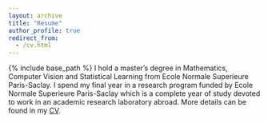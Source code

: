 ```yaml
---
layout: archive
title: "Resume"
author_profile: true
redirect_from:
  - /cv.html
---
```



{% include base_path %}
I hold a master’s degree in Mathematics, Computer Vision and Statistical Learning from Ecole Normale Superieure Paris-Saclay. I spend my final year in a research program funded by Ecole Normale Superieure Paris-Saclay which is a complete year of study devoted to work in an academic research laboratory abroad. More details can be found in my [CV](/files/my_cv.pdf).



  
